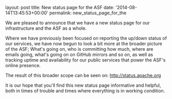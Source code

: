 
layout: post
title: New status page for the ASF
date: '2014-08-14T13:45:53+00:00'
permalink: new_status_page_for_the

<p>We are pleased to announce that we have a new status page for our infrastructure and the ASF as a whole.</p> 
  <p>Where we have previously been focused on reporting the up/down status of our services, we have now begun to look a bit more at the broader picture of the ASF; What's going on, who is committing how much, where are emails going, what's going on on GitHub mirrors and so on, as well as tracking uptime and availability for our public services that power the ASF's online presence. </p> 
  <p>The result of this broader scope can be seen on: <a href="http://status.apache.org" target="_blank" title="http://status.apache.org">http://status.apache.org</a> </p> 
  <p>It is our hope that you'll find this new status page informative and helpful, both in times of trouble and times where everything is in working condition. <br /></p>
